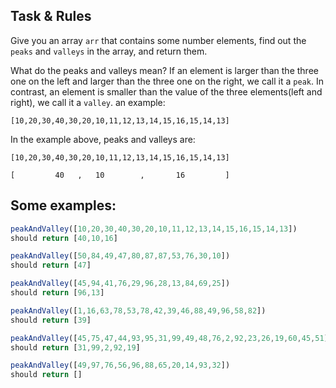 ## Task & Rules

Give you an array ```arr``` that contains some number elements, find out the ```peaks``` and ```valleys``` in the array, and return them.

What do the peaks and valleys mean? If an element is larger than the three one on the left and larger than the three one on the right, we call it a ```peak```. In contrast, an element is smaller than the value of the three elements(left and right), we call it a ```valley```.
an example:
```
[10,20,30,40,30,20,10,11,12,13,14,15,16,15,14,13]
```
In the example above, peaks and valleys are:
```
[10,20,30,40,30,20,10,11,12,13,14,15,16,15,14,13]

[         40   ,   10        ,       16         ]
```
    

## Some examples:

```javascript
peakAndValley([10,20,30,40,30,20,10,11,12,13,14,15,16,15,14,13]) 
should return [40,10,16]

peakAndValley([50,84,49,47,80,87,87,53,76,30,10])
should return [47]

peakAndValley([45,94,41,76,29,96,28,13,84,69,25])
should return [96,13]

peakAndValley([1,16,63,78,53,78,42,39,46,88,49,96,58,82])
should return [39]

peakAndValley([45,75,47,44,93,95,31,99,49,48,76,2,92,23,26,19,60,45,51])
should return [31,99,2,92,19]

peakAndValley([49,97,76,56,96,88,65,20,14,93,32])
should return []
```
